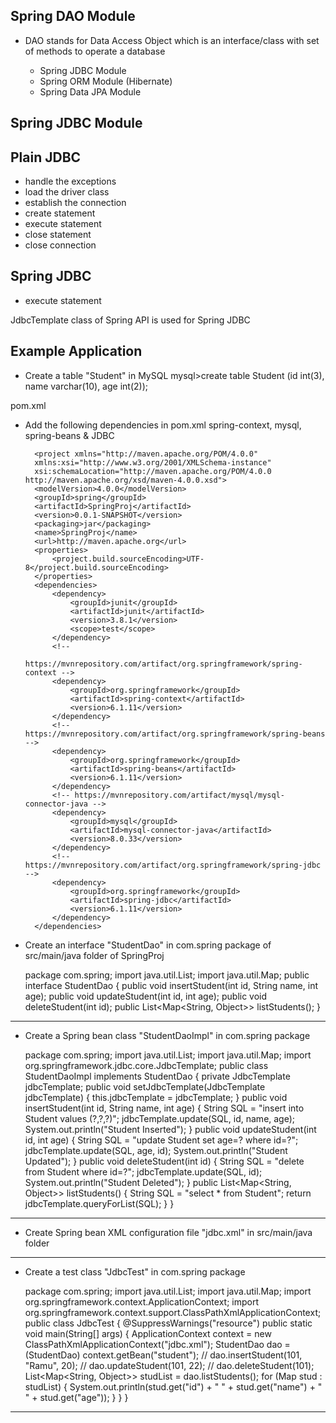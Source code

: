Spring DAO Module
-----------------
- DAO stands for Data Access Object which is an interface/class with set of methods
  to operate a database

	- Spring JDBC Module
	- Spring ORM Module (Hibernate)
	- Spring Data JPA Module


Spring JDBC Module
------------------
Plain JDBC
----------
- handle the exceptions
- load the driver class
- establish the connection
- create statement
- execute statement
- close statement
- close connection

Spring JDBC
------------
- execute statement

JdbcTemplate class of Spring API is used for Spring JDBC

Example Application
-------------------
- Create a table "Student" in MySQL
	mysql>create table Student (id int(3), name varchar(10), age int(2));

pom.xml

- Add the following dependencies in pom.xml spring-context, mysql, spring-beans & JDBC

		<project xmlns="http://maven.apache.org/POM/4.0.0"
        xmlns:xsi="http://www.w3.org/2001/XMLSchema-instance"
        xsi:schemaLocation="http://maven.apache.org/POM/4.0.0 http://maven.apache.org/xsd/maven-4.0.0.xsd">
        <modelVersion>4.0.0</modelVersion>
        <groupId>spring</groupId>
        <artifactId>SpringProj</artifactId>
        <version>0.0.1-SNAPSHOT</version>
        <packaging>jar</packaging>
        <name>SpringProj</name>
        <url>http://maven.apache.org</url>
        <properties>
            <project.build.sourceEncoding>UTF-8</project.build.sourceEncoding>
        </properties>
        <dependencies>
            <dependency>
                <groupId>junit</groupId>
                <artifactId>junit</artifactId>
                <version>3.8.1</version>
                <scope>test</scope>
            </dependency>
            <!--
            https://mvnrepository.com/artifact/org.springframework/spring-context -->
            <dependency>
                <groupId>org.springframework</groupId>
                <artifactId>spring-context</artifactId>
                <version>6.1.11</version>
            </dependency>
            <!-- https://mvnrepository.com/artifact/org.springframework/spring-beans -->
            <dependency>
                <groupId>org.springframework</groupId>
                <artifactId>spring-beans</artifactId>
                <version>6.1.11</version>
            </dependency>
            <!-- https://mvnrepository.com/artifact/mysql/mysql-connector-java -->
            <dependency>
                <groupId>mysql</groupId>
                <artifactId>mysql-connector-java</artifactId>
                <version>8.0.33</version>
            </dependency>
            <!-- https://mvnrepository.com/artifact/org.springframework/spring-jdbc -->
            <dependency>
                <groupId>org.springframework</groupId>
                <artifactId>spring-jdbc</artifactId>
                <version>6.1.11</version>
            </dependency>
        </dependencies>
    </project>

- Create an interface "StudentDao" in com.spring package of src/main/java folder of SpringProj
	
    package com.spring;
    import java.util.List;
    import java.util.Map;
    public interface StudentDao {
        public void insertStudent(int id, String name, int age);
        public void updateStudent(int id, int age);
        public void deleteStudent(int id);
        public List<Map<String, Object>> listStudents();
    }
-----------------------------------------------------

- Create a Spring bean class "StudentDaoImpl" in com.spring package
	
    package com.spring;
    import java.util.List;
    import java.util.Map;
    import org.springframework.jdbc.core.JdbcTemplate;
    public class StudentDaoImpl implements StudentDao {
	private JdbcTemplate jdbcTemplate;
	public void setJdbcTemplate(JdbcTemplate jdbcTemplate) {
		this.jdbcTemplate = jdbcTemplate;
	}
	public void insertStudent(int id, String name, int age) {
		String SQL = "insert into Student values (?,?,?)";
		jdbcTemplate.update(SQL, id, name, age);
		System.out.println("Student Inserted");
	}
	public void updateStudent(int id, int age) {
		String SQL = "update Student set age=? where id=?";
		jdbcTemplate.update(SQL, age, id);
		System.out.println("Student Updated");
	}
	public void deleteStudent(int id) {
		String SQL = "delete from Student where id=?";
		jdbcTemplate.update(SQL, id);
		System.out.println("Student Deleted");
	}
	public List<Map<String, Object>> listStudents() {
		String SQL = "select * from Student";
		return jdbcTemplate.queryForList(SQL);
	}
    }
-----------------------------------------------------

- Create Spring bean XML configuration file "jdbc.xml" in src/main/java folder
	
    <?xml version="1.0" encoding="UTF-8"?>
    <beans xmlns="http://www.springframework.org/schema/beans"
        xmlns:xsi="http://www.w3.org/2001/XMLSchema-instance"
        xmlns:util="http://www.springframework.org/schema/util"
        xsi:schemaLocation="
        http://www.springframework.org/schema/beans http://www.springframework.org/schema/beans/spring-beans.xsd
        http://www.springframework.org/schema/util http://www.springframework.org/schema/util/spring-util.xsd"> <!-- bean definitions here -->
        <bean id="student" class="com.spring.StudentDaoImpl">
            <property name="jdbcTemplate" ref="jdbcTemplate" />
        </bean>
        <bean id="jdbcTemplate"
            class="org.springframework.jdbc.core.JdbcTemplate">
            <property name="dataSource" ref="dataSource" />
        </bean>
        <bean id="dataSource"
            class="org.springframework.jdbc.datasource.DriverManagerDataSource">
            <property name="driverClassName"
                value="com.mysql.cj.jdbc.Driver" />
            <property name="url"
                value="jdbc:mysql://localhost:3306/java05" />
            <property name="username" value="root" />
            <property name="password" value="mukilanroot" />
        </bean>
    </beans>
-----------------------------------------------------

- Create a test class "JdbcTest" in com.spring package
	
    package com.spring;
    import java.util.List;
    import java.util.Map;
    import org.springframework.context.ApplicationContext;
    import org.springframework.context.support.ClassPathXmlApplicationContext;
    public class JdbcTest {
        @SuppressWarnings("resource")
        public static void main(String[] args) {
            ApplicationContext context = new ClassPathXmlApplicationContext("jdbc.xml");
            StudentDao dao = (StudentDao) context.getBean("student");
    //		dao.insertStudent(101, "Ramu", 20);
    //		dao.updateStudent(101, 22);
    //		dao.deleteStudent(101);
            List<Map<String, Object>> studList = dao.listStudents();
            for (Map stud : studList) {
                System.out.println(stud.get("id") + " " + stud.get("name") + " " + stud.get("age"));
            }
        }
    }
-----------------------------------------------------
